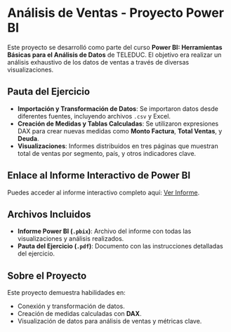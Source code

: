 # Análisis de Ventas - Proyecto Power BI

Este proyecto se desarrolló como parte del curso **Power BI: Herramientas Básicas para el Análisis de Datos** de TELEDUC. El objetivo era realizar un análisis exhaustivo de los datos de ventas a través de diversas visualizaciones.

## Pauta del Ejercicio
- **Importación y Transformación de Datos**: Se importaron datos desde diferentes fuentes, incluyendo archivos `.csv` y Excel.
- **Creación de Medidas y Tablas Calculadas**: Se utilizaron expresiones DAX para crear nuevas medidas como **Monto Factura**, **Total Ventas**, y **Deuda**.
- **Visualizaciones**: Informes distribuidos en tres páginas que muestran total de ventas por segmento, país, y otros indicadores clave.

## Enlace al Informe Interactivo de Power BI
Puedes acceder al informe interactivo completo aquí: [Ver Informe](https://app.powerbi.com/view?r=eyJrIjoiZTU3Mzk3YjMtNmIxZC00MTJiLWI4MTItODM2YzBhYTgwZTQzIiwidCI6IjQyNzcxNDEyLTZjOTQtNDhiYy1hNWM2LTBiZTEyMWM5OTBlOSIsImMiOjR9).

## Archivos Incluidos
- **Informe Power BI (`.pbix`)**: Archivo del informe con todas las visualizaciones y análisis realizados.
- **Pauta del Ejercicio (`.pdf`)**: Documento con las instrucciones detalladas del ejercicio.

## Sobre el Proyecto
Este proyecto demuestra habilidades en:
- Conexión y transformación de datos.
- Creación de medidas calculadas con **DAX**.
- Visualización de datos para análisis de ventas y métricas clave.
